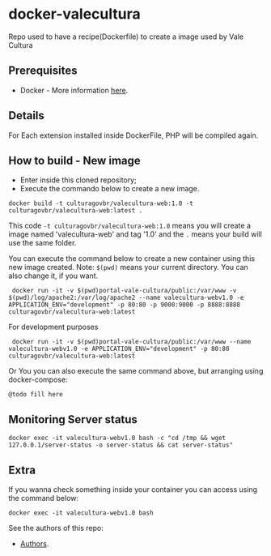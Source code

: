 # docker-valecultura

Repo used to have a recipe(Dockerfile) to create a image used by Vale Cultura

## Prerequisites
* Docker - More information [here](http://pt.slideshare.net/vinnyfs89/docker-essa-baleia-vai-te-conquistar?qid=aed7b752-f313-4515-badd-f3bf811c8a35&v=&b=&from_search=1).

## Details

For Each extension installed inside DockerFile, PHP will be compiled again.

## How to build - New image
* Enter inside this cloned repository;
* Execute the commando below to create a new image.
```
docker build -t culturagovbr/valecultura-web:1.0 -t culturagovbr/valecultura-web:latest .
```

This code `-t culturagovbr/valecultura-web:1.0` means you will create a image named 'valecultura-web' and tag '1.0' and the `.` means your build will use the same folder.

You can execute the command below to create a new container using this new image created. Note: `$(pwd)` means your current directory. You can also change it, if you want.
```
 docker run -it -v $(pwd)portal-vale-cultura/public:/var/www -v $(pwd)/log/apache2:/var/log/apache2 --name valecultura-webv1.0 -e APPLICATION_ENV="development" -p 80:80 -p 9000:9000 -p 8888:8888 culturagovbr/valecultura-web:latest
```

For development purposes
```
 docker run -it -v $(pwd)portal-vale-cultura/public:/var/www --name valecultura-webv1.0 -e APPLICATION_ENV="development" -p 80:80 culturagovbr/valecultura-web:latest
```

Or You you can also execute the same command above, but arranging using docker-compose:
```
@todo fill here
```
## Monitoring Server status
```
docker exec -it valecultura-webv1.0 bash -c "cd /tmp && wget 127.0.0.1/server-status -o server-status && cat server-status"
```

## Extra

If you wanna check something inside your container you can access using the command below:
```
docker exec -it valecultura-webv1.0 bash
```

See the authors of this repo:
* [Authors](./Authors.md).
